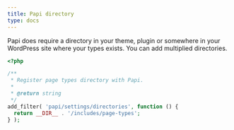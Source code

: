 ```yaml
---
title: Papi directory
type: docs
---
```


Papi does require a directory in your theme, plugin or somewhere in your WordPress site where your types exists. You can add multiplied directories.

```php
<?php

/**
 * Register page types directory with Papi.
 *
 * @return string
 */
add_filter( 'papi/settings/directories', function () {
  return __DIR__ . '/includes/page-types';
} );
```
